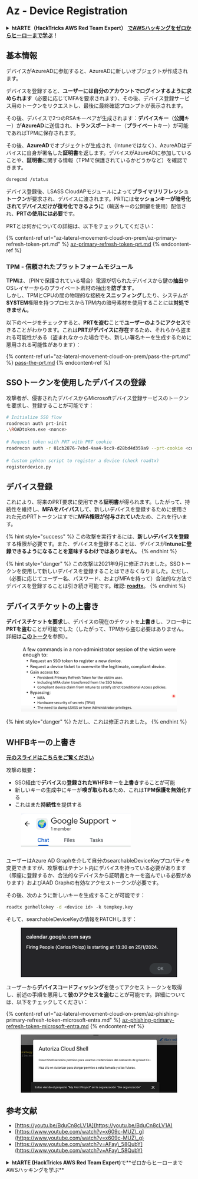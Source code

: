 # Az - Device Registration

<details>

<summary><strong>htARTE（HackTricks AWS Red Team Expert）</strong> <a href="https://training.hacktricks.xyz/courses/arte"><strong>でAWSハッキングをゼロからヒーローまで学ぶ</strong></a><strong>！</strong></summary>

HackTricks をサポートする他の方法:

* **HackTricks で企業を宣伝したい**または **HackTricks をPDFでダウンロードしたい**場合は、[**SUBSCRIPTION PLANS**](https://github.com/sponsors/carlospolop)をチェックしてください！
* [**公式PEASS＆HackTricksスワッグ**](https://peass.creator-spring.com)を入手する
* [**The PEASS Family**](https://opensea.io/collection/the-peass-family)を発見し、独占的な[**NFTs**](https://opensea.io/collection/the-peass-family)コレクションを見つける
* \*\*💬 [**Discordグループ**](https://discord.gg/hRep4RUj7f)または[**telegramグループ**](https://t.me/peass)に参加するか、**Twitter** 🐦 [**@hacktricks\_live**](https://twitter.com/hacktricks\_live)で **フォロー**する
* \*\*ハッキングトリックを共有するために、[**HackTricks**](https://github.com/carlospolop/hacktricks)と[**HackTricks Cloud**](https://github.com/carlospolop/hacktricks-cloud)のGitHubリポジトリにPRを提出する

</details>

## 基本情報

デバイスがAzureADに参加すると、AzureADに新しいオブジェクトが作成されます。

デバイスを登録すると、**ユーザーには自分のアカウントでログインするように求められます**（必要に応じてMFAを要求されます）、その後、デバイス登録サービス用のトークンをリクエストし、最後に最終確認プロンプトが表示されます。

その後、デバイスで2つのRSAキーペアが生成されます：**デバイスキー**（**公開**キー）が**AzureAD**に送信され、**トランスポート**キー（**プライベート**キー）が可能であればTPMに保存されます。

その後、**AzureAD**でオブジェクトが生成され（Intuneではなく）、AzureADはデバイスに自身が署名した**証明書**を返します。デバイスがAzureADに参加していることや、**証明書**に関する情報（TPMで保護されているかどうかなど）を確認できます。

```bash
dsregcmd /status
```

デバイス登録後、LSASS CloudAPモジュールによって**プライマリリフレッシュトークン**が要求され、デバイスに渡されます。PRTには**セッションキーが暗号化されてデバイスだけが復号化できるように**（輸送キーの公開鍵を使用）配信され、**PRTの使用には必要**です。

PRTとは何かについての詳細は、以下をチェックしてください：

{% content-ref url="az-lateral-movement-cloud-on-prem/az-primary-refresh-token-prt.md" %}
[az-primary-refresh-token-prt.md](az-lateral-movement-cloud-on-prem/az-primary-refresh-token-prt.md)
{% endcontent-ref %}

### TPM - 信頼されたプラットフォームモジュール

**TPM**は、（PINで保護されている場合）電源が切られたデバイスから鍵の**抽出**やOSレイヤーからのプライベート素材の抽出を**防ぎます**。\
しかし、TPMとCPUの間の物理的な接続を**スニッフィング**したり、システムが**SYSTEM**権限を持つプロセスからTPM内の暗号素材を使用することには**対処できません**。

以下のページをチェックすると、**PRTを盗む**ことで**ユーザーのようにアクセス**できることがわかります。これは**PRTがデバイスに存在**するため、それらから盗まれる可能性がある（盗まれなかった場合でも、新しい署名キーを生成するために悪用される可能性があります）：

{% content-ref url="az-lateral-movement-cloud-on-prem/pass-the-prt.md" %}
[pass-the-prt.md](az-lateral-movement-cloud-on-prem/pass-the-prt.md)
{% endcontent-ref %}

## SSOトークンを使用したデバイスの登録

攻撃者が、侵害されたデバイスからMicrosoftデバイス登録サービスのトークンを要求し、登録することが可能です：

```bash
# Initialize SSO flow
roadrecon auth prt-init
.\ROADtoken.exe <nonce>

# Request token with PRT with PRT cookie
roadrecon auth -r 01cb2876-7ebd-4aa4-9cc9-d28bd4d359a9 --prt-cookie <cookie>

# Custom pyhton script to register a device (check roadtx)
registerdevice.py
```

## デバイス登録

これにより、将来のPRT要求に使用できる**証明書**が得られます。したがって、持続性を維持し、**MFAをバイパス**して、新しいデバイスを登録するために使用された元のPRTトークンはすでに**MFA権限が付与されていた**ため、これを行います。

{% hint style="success" %}
この攻撃を実行するには、**新しいデバイスを登録**する権限が必要です。また、デバイスを登録することは、デバイスが**Intuneに登録できるようになることを意味するわけではありません**。
{% endhint %}

{% hint style="danger" %}
この攻撃は2021年9月に修正されました。SSOトークンを使用して新しいデバイスを登録することはできなくなりました。ただし、（必要に応じてユーザー名、パスワード、およびMFAを持って）合法的な方法でデバイスを登録することは引き続き可能です。確認: [**roadtx**](https://github.com/carlospolop/hacktricks-cloud/blob/jp/pentesting-cloud/azure-security/az-lateral-movement-cloud-on-prem/az-roadtx-authentication.md)。
{% endhint %}

## デバイスチケットの上書き

**デバイスチケットを要求**し、デバイスの現在のチケットを**上書き**し、フロー中に**PRTを盗む**ことが可能でした（したがって、TPMから盗む必要はありません。詳細は[**このトーク**](https://youtu.be/BduCn8cLV1A)を参照）。

<figure><img src="../../.gitbook/assets/image (4) (1) (1) (1).png" alt=""><figcaption></figcaption></figure>

{% hint style="danger" %}
ただし、これは修正されました。
{% endhint %}

## WHFBキーの上書き

[**元のスライドはこちらをご覧ください**](https://dirkjanm.io/assets/raw/Windows%20Hello%20from%20the%20other%20side\_nsec\_v1.0.pdf)

攻撃の概要：

* SSO経由で**デバイス**の**登録されたWHFB**キーを**上書き**することが可能
* 新しいキーの生成中にキーが**嗅ぎ取られる**ため、これは**TPM保護を無効化**する
* これはまた**持続性**を提供する

<figure><img src="../../.gitbook/assets/image (6).png" alt=""><figcaption></figcaption></figure>

ユーザーはAzure AD Graphを介して自分のsearchableDeviceKeyプロパティを変更できますが、攻撃者はテナント内にデバイスを持っている必要があります（即座に登録するか、合法的なデバイスから証明書とキーを盗んでいる必要があります）およびAAD Graphの有効なアクセストークンが必要です。

その後、次のように新しいキーを生成することが可能です：

```bash
roadtx genhellokey -d <device id> -k tempkey.key
```

そして、searchableDeviceKeyの情報をPATCHします：

<figure><img src="../../.gitbook/assets/image (8).png" alt=""><figcaption></figcaption></figure>

ユーザーから**デバイスコードフィッシング**を使ってアクセス トークンを取得し、前述の手順を悪用して**彼のアクセスを盗む**ことが可能です。詳細については、以下をチェックしてください：

{% content-ref url="az-lateral-movement-cloud-on-prem/az-phishing-primary-refresh-token-microsoft-entra.md" %}
[az-phishing-primary-refresh-token-microsoft-entra.md](az-lateral-movement-cloud-on-prem/az-phishing-primary-refresh-token-microsoft-entra.md)
{% endcontent-ref %}

<figure><img src="../../.gitbook/assets/image (9).png" alt=""><figcaption></figcaption></figure>

## 参考文献

* [https://youtu.be/BduCn8cLV1A](https://youtu.be/BduCn8cLV1A)
* [https://www.youtube.com/watch?v=x609c-MUZ\_g](https://www.youtube.com/watch?v=x609c-MUZ\_g)
* [https://www.youtube.com/watch?v=AFay\_58QubY](https://www.youtube.com/watch?v=AFay\_58QubY)

<details>

<summary><strong>htARTE (HackTricks AWS Red Team Expert)</strong>で**ゼロからヒーローまでAWSハッキングを学ぶ**</summary>

HackTricksをサポートする他の方法：

* **HackTricksで企業を宣伝したい**、または**HackTricksをPDFでダウンロードしたい**場合は、[**SUBSCRIPTION PLANS**](https://github.com/sponsors/carlospolop)をチェックしてください！
* [**公式PEASS＆HackTricksのグッズ**](https://peass.creator-spring.com)を入手してください
* [**The PEASS Family**](https://opensea.io/collection/the-peass-family)を発見し、独占的な[**NFTs**](https://opensea.io/collection/the-peass-family)のコレクションを見つけてください
* 💬 [**Discordグループ**](https://discord.gg/hRep4RUj7f)や[**telegramグループ**](https://t.me/peass)に**参加**したり、**Twitter** 🐦 [**@hacktricks\_live**](https://twitter.com/hacktricks\_live)を**フォロー**したりしてください。
* **HackTricks**と[**HackTricks Cloud**](https://github.com/carlospolop/hacktricks)のGitHubリポジトリにPRを提出して、あなたのハッキングトリックを共有してください。

</details>
